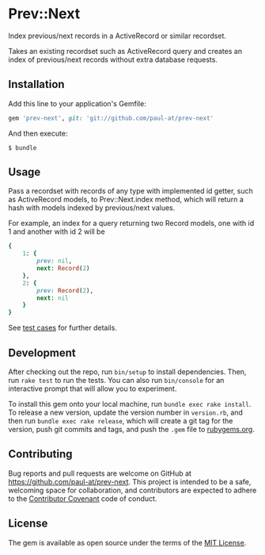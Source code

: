 # Prev::Next

Index previous/next records in a ActiveRecord or similar recordset.

Takes an existing recordset such as ActiveRecord query and creates an index of previous/next records without extra database requests.

## Installation

Add this line to your application's Gemfile:

```ruby
gem 'prev-next', git: 'git://github.com/paul-at/prev-next'
```

And then execute:

    $ bundle

## Usage

Pass a recordset with records of any type with implemented id getter, such as ActiveRecord models, to Prev::Next.index method, which will return a hash with models indexed by previous/next values.

For example, an index for a query returning two Record models, one with id 1 and another with id 2 will be
```ruby
{
    1: {
        prev: nil,
        next: Record(2)
    },
    2: {
        prev: Record(2),
        next: nil
    }
}
```

See [test cases](test/prev/next_test.rb) for further details.

## Development

After checking out the repo, run `bin/setup` to install dependencies. Then, run `rake test` to run the tests. You can also run `bin/console` for an interactive prompt that will allow you to experiment.

To install this gem onto your local machine, run `bundle exec rake install`. To release a new version, update the version number in `version.rb`, and then run `bundle exec rake release`, which will create a git tag for the version, push git commits and tags, and push the `.gem` file to [rubygems.org](https://rubygems.org).

## Contributing

Bug reports and pull requests are welcome on GitHub at https://github.com/paul-at/prev-next. This project is intended to be a safe, welcoming space for collaboration, and contributors are expected to adhere to the [Contributor Covenant](http://contributor-covenant.org) code of conduct.


## License

The gem is available as open source under the terms of the [MIT License](http://opensource.org/licenses/MIT).

